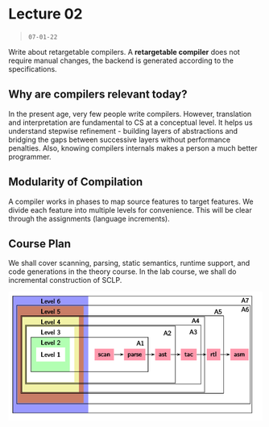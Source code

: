 # Lecture 02

> `07-01-22`

Write about retargetable compilers. A **retargetable compiler** does not require manual changes, the backend is generated according to the specifications.

## Why are compilers relevant today?

In the present age, very few people write compilers. However, translation and interpretation are fundamental to CS at a conceptual level. It helps us understand stepwise refinement - building layers of abstractions and bridging the gaps between successive layers without performance penalties. Also, knowing compilers internals makes a person a much better programmer.

## Modularity of Compilation

A compiler works in phases to map source features to target features. We divide each feature into multiple levels for convenience. This will be clear through the assignments (language increments).

## Course Plan

We shall cover scanning, parsing, static semantics, runtime support, and code generations in the theory course. In the lab course, we shall do incremental construction of SCLP.

![image-20220107114750855](assets/image-20220107114750855.png)

